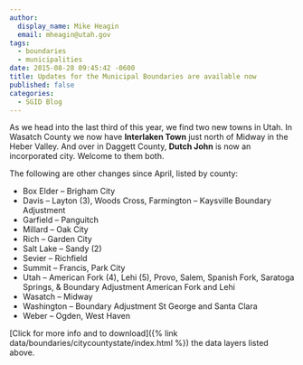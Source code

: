 ```yaml
---
author:
  display_name: Mike Heagin
  email: mheagin@utah.gov
tags:
  - boundaries
  - municipalities
date: 2015-08-28 09:45:42 -0600
title: Updates for the Municipal Boundaries are available now
published: false
categories:
  - SGID Blog
---
```


As we head into the last third of this year, we find two new towns in Utah. In Wasatch County we now have **Interlaken Town** just north of Midway in the Heber Valley. And over in Daggett County, **Dutch John** is now an incorporated city. Welcome to them both.

The following are other changes since April, listed by county:

- Box Elder – Brigham City
- Davis – Layton (3), Woods Cross, Farmington – Kaysville Boundary Adjustment
- Garfield – Panguitch
- Millard – Oak City
- Rich – Garden City
- Salt Lake – Sandy (2)
- Sevier – Richfield
- Summit – Francis, Park City
- Utah – American Fork (4), Lehi (5), Provo, Salem, Spanish Fork, Saratoga Springs, & Boundary Adjustment American Fork and Lehi
- Wasatch – Midway
- Washington – Boundary Adjustment St George and Santa Clara
- Weber – Ogden, West Haven

[Click for more info and to download]({% link data/boundaries/citycountystate/index.html %}) the data layers listed above.
